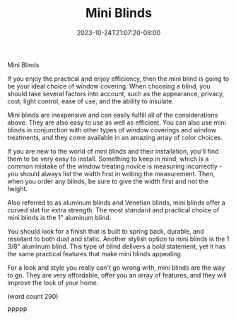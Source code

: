 ﻿---
title: "Mini Blinds"
date: 2023-10-24T21:07:20-08:00
description: "Mini Blinds or Wood Shutters Tips for Web Success"
featured_image: "/images/Mini Blinds or Wood Shutters.jpg"
tags: ["Mini Blinds or Wood Shutters"]
---

Mini Blinds

If you enjoy the practical and enjoy efficiency, then
the mini blind is going to be your ideal choice of
window covering.  When choosing a blind, you should
take several factors into account, such as the 
appearance, privacy, cost, light control, ease of
use, and the ability to insulate.

Mini blinds are inexpensive and can easily fulfill
all of the considerations above.  They are also
easy to use as well as efficient.  You can also use
mini blinds in conjunction with other types of 
window coverings and window treatments, and they 
come available in an amazing array of color choices.

If you are new to the world of mini blinds and 
their installation, you'll find them to be very 
easy to install.  Something to keep in mind, which
is a common mistake of the window treating novice
is measuring incorrectly - you should always list 
the width first in writing the measurement.  Then,
when you order any blinds, be sure to give the
width first and not the height.

Also referred to as aluminum blinds and Venetian
blinds, mini blinds offer a curved slat for extra
strength. The most standard and practical choice 
of mini blinds is the 1" aluminum blind.  

You should look for a finish that is built to 
spring back, durable, and resistant to both dust
and static.  Another stylish option to mini blinds
is the 1 3/8" aluminum blind.  This type of blind
delivers a bold statement, yet it has the same
practical features that make mini blinds appealing.

For a look and style you really can't go wrong 
with, mini blinds are the way to go.  They are
very affordable, offer you an array of features,
and they will improve the look of your home.

(word count 290)

PPPPP
